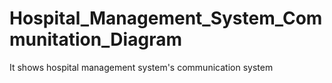 # Hospital_Management_System_Communitation_Diagram
It shows hospital management system's communication system
